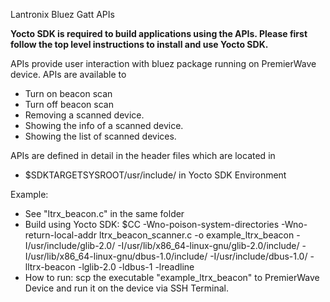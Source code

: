 Lantronix Bluez Gatt APIs

**Yocto SDK is required to build applications using the APIs. Please first follow the top level instructions to install and use Yocto SDK.**

APIs provide user interaction with bluez package running on PremierWave device. APIs are available to

* Turn on beacon scan
* Turn off beacon scan
* Removing a scanned device.
* Showing the info of a scanned device.
* Showing the list of scanned devices.

APIs are defined in detail in the header files which are located in

* $SDKTARGETSYSROOT/usr/include/ in Yocto SDK Environment

Example:

* See "ltrx_beacon.c" in the same folder
* Build using Yocto SDK: $CC -Wno-poison-system-directories -Wno-return-local-addr ltrx_beacon_scanner.c -o example_ltrx_beacon -I/usr/include/glib-2.0/ -I/usr/lib/x86_64-linux-gnu/glib-2.0/include/ -I/usr/lib/x86_64-linux-gnu/dbus-1.0/include/ -I/usr/include/dbus-1.0/ -lltrx-beacon -lglib-2.0 -ldbus-1 -lreadline
* How to run: scp the executable "example_ltrx_beacon" to PremierWave Device and run it on the device via SSH Terminal.

